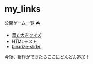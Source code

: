 # my_links
公開ゲーム一覧 🎮

- [華丸大吉クイズ](https://akaisotaro.github.io/hanamaru-daikichi-quiz/)
- [HTMLテスト](https://akaisotaro.github.io/sample/)
- [binarize-slider](https://akaisotaro.github.io/binarize-slider/)

今後、新作ができたらここにどんどん追加！
